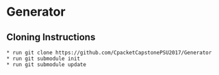 # Generator

## Cloning Instructions

    * run git clone https://github.com/CpacketCapstonePSU2017/Generator
    * run git submodule init
    * run git submodule update
